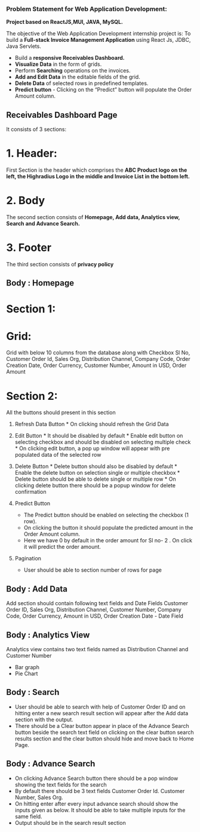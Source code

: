 ### Problem Statement for Web Application Development:
**Project based on ReactJS,MUI, JAVA, MySQL.**

The objective of the Web Application Development internship project is:
To build a **Full-stack Invoice Management Application** using React Js, JDBC, Java Servlets.
* Build a **responsive Receivables Dashboard.**
* **Visualize Data** in the form of grids.
* Perform **Searching** operations on the invoices.
* **Add and Edit Data** in the editable fields of the grid.
* **Delete Data** of selected rows in predefined templates.
* **Predict button** - Clicking on the “Predict” button will populate the Order Amount column. 

## Receivables Dashboard Page
It consists of 3 sections:
# 1. Header:
First Section is the header which comprises the **ABC Product logo on the left, the Highradius Logo in the middle and Invoice List in the bottom left.**
# 2. Body
The second section consists of **Homepage, Add data, Analytics view, Search and Advance Search.**
# 3. Footer
The third section consists of **privacy policy**

## Body : Homepage
# Section 1:
# Grid:
Grid with below 10 columns from the database along with Checkbox
Sl No, Customer Order Id, Sales Org, Distribution Channel, Company Code, Order Creation Date, Order Currency, Customer Number, Amount in USD, Order Amount

# Section 2:
All the buttons should present in this section
  1. Refresh Data Button
    * On clicking should refresh the Grid Data
  2. Edit Button
    * It should be disabled by default
    * Enable edit button on selecting checkbox and should be disabled on selecting multiple check
    * On clicking edit button, a pop up window will appear with pre populated data of the selected row

  3. Delete Button
    * Delete button should also be disabled by default 
    * Enable the delete button on selection single or multiple checkbox
    * Delete button  should be able to delete single or multiple row
    * On clicking delete button there should be a popup window for delete confirmation

  4. Predict Button
     * The Predict button should be enabled on selecting the checkbox (1 row).
     * On clicking the button it should populate the predicted amount in the Order Amount column.
     * Here we have 0 by default in the order amount for Sl no- 2 . On click it will predict the order amount.
       
  5. Pagination
     * User should be able to section number of rows for page

## Body : Add Data
Add section should contain following text fields and Date Fields
Customer Order ID, Sales Org, Distribution Channel, Customer Number, Company Code, Order Currency, Amount in USD, Order Creation Date - Date Field

## Body : Analytics View
Analytics view contains two text fields named as Distribution Channel and Customer Number
- Bar graph 
- Pie Chart

## Body : Search
* User should be able to search with help of Customer Order ID and on hitting enter a new search result section will appear after the Add data section with the output.
* There should be a Clear button appear in place of the Advance Search button  beside the search text field on clicking on the clear button search results section and the clear button should hide and move back to Home Page.

## Body : Advance Search
* On clicking Advance Search button there should be a pop window showing the text fields for the search
* By default there should be 3 text fields Customer Order Id. Customer Number, Sales Org.
* On hitting enter after every input advance search should show the inputs given as below. It should be able to take multiple inputs for the same field.
* Output should be in the search result section 




